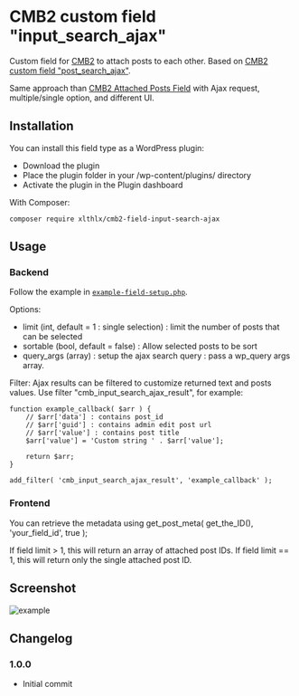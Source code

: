 CMB2 custom field "input_search_ajax"
==================

Custom field for [CMB2](https://github.com/WebDevStudios/CMB2) to attach posts to each other. Based on [CMB2 custom field "post_search_ajax"](https://github.com/alexis-magina/cmb2-field-post-search-ajax).

Same approach than [CMB2 Attached Posts Field](https://github.com/WebDevStudios/cmb2-attached-posts/) with Ajax request, multiple/single option, and different UI.

## Installation

You can install this field type as a WordPress plugin:

- Download the plugin
- Place the plugin folder in your /wp-content/plugins/ directory
- Activate the plugin in the Plugin dashboard

With Composer:

```
composer require xlthlx/cmb2-field-input-search-ajax
```

## Usage
### Backend

Follow the example in [`example-field-setup.php`](https://github.com/xlthlx/cmb2-field-input-search-ajax/blob/master/example-field-setup.php).

Options: 
- limit (int, default = 1 : single selection) : limit the number of posts that can be selected
- sortable (bool, default = false) : Allow selected posts to be sort
- query_args (array) : setup the ajax search query : pass a wp_query args array.

Filter:
Ajax results can be filtered to customize returned text and posts values.
Use filter "cmb_input_search_ajax_result", for example:
```
function example_callback( $arr ) {
	// $arr['data'] : contains post_id
	// $arr['guid'] : contains admin edit post url
	// $arr['value'] : contains post title
	$arr['value'] = 'Custom string ' . $arr['value'];

	return $arr;
}

add_filter( 'cmb_input_search_ajax_result', 'example_callback' );
```

### Frontend

You can retrieve the metadata using get_post_meta( get_the_ID(), 'your_field_id', true ); 

If field limit > 1, this will return an array of attached post IDs.
If field limit == 1, this will return only the single attached post ID.

## Screenshot

![example](https://github.com/xlthlx/cmb2-field-input-search-ajax/blob/master/screenshot.gif)

## Changelog

### 1.0.0
* Initial commit
